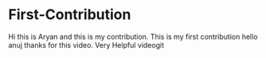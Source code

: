 # First-Contribution
Hi this is Aryan and this is my contribution.
This is my first contribution
hello anuj thanks for this video. Very Helpful videogit
